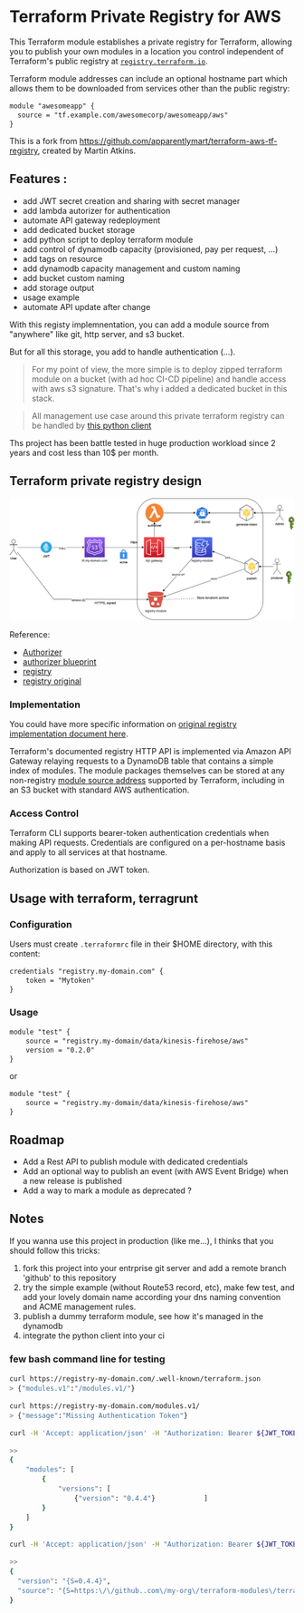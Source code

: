 # Terraform Private Registry for AWS


This Terraform module establishes a private registry for Terraform, allowing
you to publish your own modules in a location you control independent of
Terraform's public registry at [`registry.terraform.io`](https://registry.terraform.io/).

Terraform module addresses can include
an optional hostname part which allows them to be downloaded from services
other than the public registry:

```hcl
module "awesomeapp" {
  source = "tf.example.com/awesomecorp/awesomeapp/aws"
}
```

This is a fork from https://github.com/apparentlymart/terraform-aws-tf-registry, created by Martin Atkins.

## Features :

- add JWT secret creation and sharing with secret manager
- add lambda autorizer for authentication
- automate API gateway redeployment
- add dedicated bucket storage
- add python script to deploy terraform module
- add control of dynamodb capacity (provisioned, pay per request, ...)
- add tags on resource
- add dynamodb capacity management and custom naming
- add bucket custom naming
- add storage output
- usage example
- automate API update after change


With this registy implemnentation, you can add a module source from "anywhere" like git, http server, and s3 bucket.

But for all this storage, you add to handle authentication (...).

> For my point of view, the more simple is to deploy zipped terraform module on a bucket (with ad hoc CI-CD pipeline) and handle access with aws s3 signature.
> That's why i added a dedicated bucket in this stack.

> All management use case around this private terraform registry can be handled by [this python client](https://github.com/geronimo-iia/terraform-aws-tf-registry-cli)

Ths project has been battle tested in huge production workload since 2 years and cost less than 10$ per month.

## Terraform private registry design

![Architecture](./docs/registry.png)

Reference:

- [Authorizer](https://docs.aws.amazon.com/apigateway/latest/developerguide/apigateway-use-lambda-authorizer.html)
- [authorizer blueprint](https://raw.githubusercontent.com/awslabs/aws-apigateway-lambda-authorizer-blueprints/master/blueprints/python/api-gateway-authorizer-python.py)
- [registry](https://github.com/bikescholl/terraform-aws-tf-registry)
- [registry original](https://github.com/apparentlymart/terraform-aws-tf-registry)


### Implementation

You could have more specific information on [original registry implementation document here](./modules/registry-service/README.md).

Terraform's documented registry HTTP API is implemented via Amazon API Gateway relaying requests to a DynamoDB table that contains a simple index of modules.
The module packages themselves can be stored at any non-registry [module source address](https://www.terraform.io/docs/modules/sources.html) supported by Terraform, including in an S3 bucket with standard AWS authentication.


### Access Control

Terraform CLI supports bearer-token authentication credentials when making API requests. Credentials are configured on a per-hostname basis and apply to all services at that hostname.

Authorization is based on JWT token.

## Usage with terraform, terragrunt

### Configuration

Users must create `.terraformrc` file in their $HOME directory, with this content:

```hcl
credentials "registry.my-domain.com" {
    token = "Mytoken"
}
```

### Usage

```hcl
module "test" {
    source = "registry.my-domain/data/kinesis-firehose/aws"
    version = "0.2.0"
}
```

or

```hcl
module "test" {
    source = "registry.my-domain/data/kinesis-firehose/aws"
}
```

## Roadmap

- Add a Rest API to publish module with dedicated credentials
- Add an optional way to publish an event (with AWS Event Bridge) when a new release is published
- Add a way to mark a module as deprecated ?

## Notes

If you wanna use this project in production (like me...), I thinks that you should follow this tricks:

1. fork this project into your entrprise git server and add a remote branch 'github' to this repository
2. try the simple example (without Route53 record, etc), make few test, and add your lovely domain name according your dns naming convention and ACME management rules.
3. publish a dummy terraform module, see how it's managed in the dynamodb
4. integrate the python client into your ci


### few bash command line for testing


```bash
curl https://registry-my-domain.com/.well-known/terraform.json
> {"modules.v1":"/modules.v1/"}
```

```bash
curl https://registry-my-domain.com/modules.v1/
> {"message":"Missing Authentication Token"}
```

```bash
curl -H 'Accept: application/json' -H "Authorization: Bearer ${JWT_TOKEN}"  https://registry-my-domain.com/modules.v1/my-org/aws/kinesis-firehose/versions
```

```bash
>>
{
    "modules": [
        {
            "versions": [
                {"version": "0.4.4"}            ]
        }
    ]
}
```

```bash
curl -H 'Accept: application/json' -H "Authorization: Bearer ${JWT_TOKEN}"  https://registry-my-domain.com/modules.v1/my-org/aws/kinesis-firehose/0.4.4/download
```

```bash
>>
{
  "version": "{S=0.4.4}",
  "source": "{S=https:\/\/github..com\/my-org\/terraform-modules\/terraform-aws-kinesis-firehose.git?ref=v1.2.0}",
}
```


